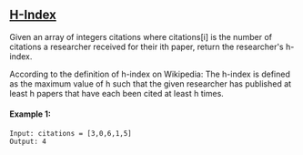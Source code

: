 ## [H-Index](https://leetcode.com/problems/h-index/)

Given an array of integers citations where citations[i] is the number of citations a researcher received for their ith paper, return the researcher's h-index.

According to the definition of h-index on Wikipedia: The h-index is defined as the maximum value of h such that the given researcher has published at least h papers that have each been cited at least h times.



#### Example 1:
```
Input: citations = [3,0,6,1,5]
Output: 4
```
